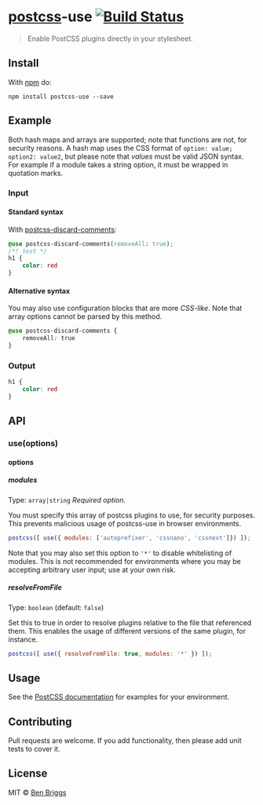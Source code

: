 # [postcss][postcss]-use [![Build Status](https://travis-ci.org/postcss/postcss-use.svg?branch=master)][ci]

> Enable PostCSS plugins directly in your stylesheet.

## Install

With [npm](https://npmjs.org/package/postcss-use) do:

```
npm install postcss-use --save
```

## Example

Both hash maps and arrays are supported; note that functions are not, for
security reasons. A hash map uses the CSS format of
`option: value; option2: value2`, but please note that *values* must be valid
JSON syntax. For example if a module takes a string option, it must be wrapped
in quotation marks.

### Input

#### Standard syntax

With [postcss-discard-comments]:

```css
@use postcss-discard-comments(removeAll: true);
/*! test */
h1 {
    color: red
}
```

#### Alternative syntax

You may also use configuration blocks that are more *CSS-like*. Note that array
options cannot be parsed by this method.

```css
@use postcss-discard-comments {
    removeAll: true
}
```

### Output

```css
h1 {
    color: red
}
```

## API

### use(options)

#### options

##### modules

Type: `array|string`
*Required option*.

You must specify this array of postcss plugins to use, for security purposes.
This prevents malicious usage of postcss-use in browser environments.

```js
postcss([ use({ modules: ['autoprefixer', 'cssnano', 'cssnext']}) ]);
```

Note that you may also set this option to `'*'` to disable whitelisting of
modules. This is not recommended for environments where you may be accepting
arbitrary user input; use at your own risk.

##### resolveFromFile

Type: `boolean` (default: `false`)

Set this to true in order to resolve plugins relative to the file that referenced them. This enables the usage of different versions of the same plugin, for instance.

```js
postcss([ use({ resolveFromFile: true, modules: '*' }) ]);
```

## Usage

See the [PostCSS documentation](https://github.com/postcss/postcss#usage) for
examples for your environment.

## Contributing

Pull requests are welcome. If you add functionality, then please add unit tests
to cover it.

## License

MIT © [Ben Briggs](http://beneb.info)

[ci]:      https://travis-ci.org/postcss/postcss-use
[postcss]: https://github.com/postcss/postcss
[postcss-discard-comments]: https://github.com/ben-eb/postcss-discard-comments
